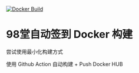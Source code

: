 [![Docker Build](https://github.com/kuusei/docker/actions/workflows/docker_build.yml/badge.svg)](https://github.com/kuusei/docker/actions/workflows/docker_build.yml)

# 98堂自动签到 Docker 构建

尝试使用最小化构建方式

使用 Github Action 自动构建 + Push Docker HUB